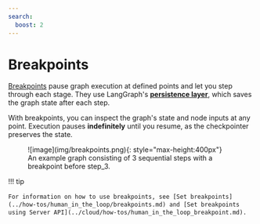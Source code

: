 ```yaml
---
search:
  boost: 2
---
```


# Breakpoints

[Breakpoints](../how-tos/human_in_the_loop/breakpoints.md) pause graph execution at defined points and let you step through each stage. They use LangGraph's [**persistence layer**](./persistence.md), which saves the graph state after each step.

With breakpoints, you can inspect the graph's state and node inputs at any point. Execution pauses **indefinitely** until you resume, as the checkpointer preserves the state.

<figure markdown="1">
![image](img/breakpoints.png){: style="max-height:400px"}
<figcaption>An example graph consisting of 3 sequential steps with a breakpoint before step_3. </figcaption> </figure>

!!! tip

    For information on how to use breakpoints, see [Set breakpoints](../how-tos/human_in_the_loop/breakpoints.md) and [Set breakpoints using Server API](../cloud/how-tos/human_in_the_loop_breakpoint.md).